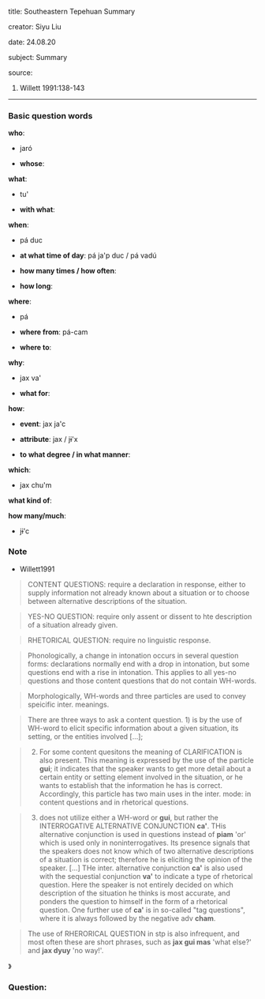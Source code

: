 
title: Southeastern Tepehuan Summary

creator: Siyu Liu

date: 24.08.20

subject: Summary

source: 

1. Willett 1991:138-143

----

### Basic question words

**who**: 

 - jaró
 
 - **whose**: 
 
**what**: 

 - tu'
 
 - **with what**: 
 
**when**: 

 - pá duc
 
 - **at what time of day**: pá ja'p duc / pá vadú
 
 - **how many times / how often**:	
 
 - **how long**: 	
 
**where**: 

 - pá
  
 - **where from**: pá-cam
 
 - **where to**: 
 
**why**: 

 - jax va'
 
 - **what for**:

**how**: 

 - **event**: jax ja'c
 
 - **attribute**: jax / jɨ'x
 
 - **to what degree / in what manner**: 
  
**which**: 

 - jax chu'm
  
**what kind of**: 

**how many/much**: 
 
 - jɨ'c


### Note

- Willett1991

> CONTENT QUESTIONS: require a declaration in response, either to supply information not already known about a situation or to choose between alternative descriptions of the situation.

> YES-NO QUESTION: require only assent or dissent to hte description of a situation already given.

> RHETORICAL QUESTION: require no linguistic response.

> Phonologically, a change in intonation occurs in several question forms: declarations normally end with a drop in intonation, but some questions end with a rise in intonation. This applies to all yes-no questions and those content questions that do not contain WH-words.

> Morphologically, WH-words and three particles are used to convey speicific inter. meanings.

> There are three ways to ask a content question. 1) is by the use of WH-word to elicit specific information about a given situation, its setting, or the entities involved [...]; 

> 2) For some content quesitons the meaning of CLARIFICATION is also present. This meaning is expressed by the use of the particle **gui**; it indicates that the speaker wants to get more detail about a certain entity or setting element involved in the situation, or he wants to establish that the information he has is correct. Accordingly, this particle has two main uses in the inter. mode: in content questions and in rhetorical questions.

> 3) does not utilize either a WH-word or **gui**, but rather the INTERROGATIVE ALTERNATIVE CONJUNCTION **ca'**. THis alternative conjunction is used in questions instead of **piam** 'or' which is used only in noninterrogatives. Its presence signals that the speakers does not know which of two alternative descriptions of a situation is correct; therefore he is eliciting the opinion of the speaker. [...] THe inter. alternative conjunction **ca'** is also used with the sequestial conjunction **va'** to indicate a type of rhetorical question. Here the speaker is not entirely decided on which description of the situation he thinks is most accurate, and ponders the question to himself in the form of a rhetorical question. One further use of **ca'** is in so-called "tag questions", where it is always followed by the negative adv **cham**.

> The use of RHERORICAL QUESTION in stp is also infrequent, and most often these are short phrases, such as **jax gui mas** 'what else?' and **jax dyuy** 'no way!'.

》 

### Question:

